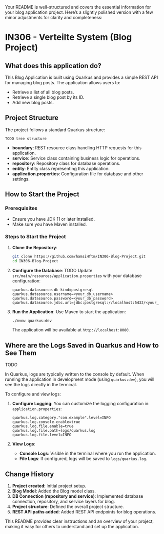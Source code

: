 Your README is well-structured and covers the essential information for your blog application project. Here’s a slightly polished version with a few minor adjustments for clarity and completeness:

# IN306 - Verteilte System (Blog Project)

## What does this application do?
This Blog Application is built using Quarkus and provides a simple REST API for managing blog posts. The application allows users to:
- Retrieve a list of all blog posts.
- Retrieve a single blog post by its ID.
- Add new blog posts.

## Project Structure
The project follows a standard Quarkus structure:

```
TODO tree structure
```

- **boundary**: REST resource class handling HTTP requests for this application.
- **service**: Service class containing business logic for operations.
- **repository**: Repository class for database operations.
- **entity**: Entity class representing this application.
- **application.properties**: Configuration file for database and other settings.

## How to Start the Project

### Prerequisites
- Ensure you have JDK 11 or later installed.
- Make sure you have Maven installed.

### Steps to Start the Project
1. **Clone the Repository**:
   ```sh
   git clone https://github.com/hamsiHftm/IN306-Blog-Project.git
   cd IN306-Blog-Project
   ```

2. **Configure the Database**:
TODO
   Update `src/main/resources/application.properties` with your database configuration:
   ```properties
   quarkus.datasource.db-kind=postgresql
   quarkus.datasource.username=<your_db_username>
   quarkus.datasource.password=<your_db_password>
   quarkus.datasource.jdbc.url=jdbc:postgresql://localhost:5432/<your_db_name>
   ```

3. **Run the Application**:
   Use Maven to start the application:
   ```sh
   ./mvnw quarkus:dev
   ```

   The application will be available at `http://localhost:8080`.

## Where are the Logs Saved in Quarkus and How to See Them

TODO

In Quarkus, logs are typically written to the console by default. When running the application in development mode (using `quarkus:dev`), you will see the logs directly in the terminal.

To configure and view logs:

1. **Configure Logging**:
   You can customize the logging configuration in `application.properties`:
   ```properties
   quarkus.log.category."com.example".level=INFO
   quarkus.log.console.enable=true
   quarkus.log.file.enable=true
   quarkus.log.file.path=logs/quarkus.log
   quarkus.log.file.level=INFO
   ```

2. **View Logs**:
    - **Console Logs**: Visible in the terminal where you run the application.
    - **File Logs**: If configured, logs will be saved to `logs/quarkus.log`.

## Change History
1. **Project created**: Initial project setup.
2. **Blog Model**: Added the Blog model class.
3. **DB Connection (repository and service)**: Implemented database connection, repository, and service layers for blog.
4. **Project structure**: Defined the overall project structure.
5. **REST API paths added**: Added REST API endpoints for blog operations.

This README provides clear instructions and an overview of your project, making it easy for others to understand and set up the application.